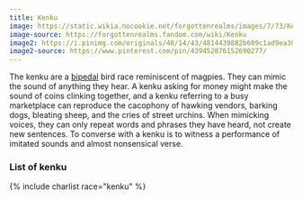 ```yaml
---
title: Kenku
image: https://static.wikia.nocookie.net/forgottenrealms/images/7/73/Kenku_by_Dave_Allsop.jpg
image-source: https://forgottenrealms.fandom.com/wiki/Kenku
image2: https://i.pinimg.com/originals/48/14/43/4814439882b609c1ad9ea380de328b65.jpg
image2-source: https://www.pinterest.com/pin/439452876152690277/
---
```


The kenku are a [bipedal](../glossary#bipedal) bird race reminiscent of magpies.
They can mimic the sound of anything they hear. A kenku asking for money might
make the sound of coins clinking together, and a kenku referring to a busy
marketplace can reproduce the cacophony of hawking vendors, barking dogs,
bleating sheep, and the cries of street urchins. When mimicking voices, they
can only repeat words and phrases they have heard, not create new sentences. To
converse with a kenku is to witness a performance of imitated sounds and almost
nonsensical verse.

### List of kenku

{% include charlist race="kenku" %}
